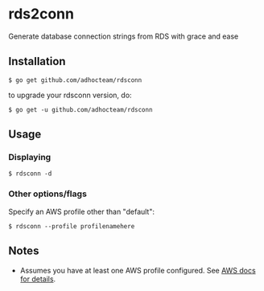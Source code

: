 # rds2conn
Generate database connection strings from RDS with grace and ease

## Installation

```
$ go get github.com/adhocteam/rdsconn
```

to upgrade your rdsconn version, do:

```
$ go get -u github.com/adhocteam/rdsconn
```

## Usage

### Displaying

```
$ rdsconn -d
```

### Other options/flags

Specify an AWS profile other than "default":

```
$ rdsconn --profile profilenamehere
```

## Notes

- Assumes you have at least one AWS profile configured. See [AWS docs for details](http://docs.aws.amazon.com/cli/latest/userguide/cli-chap-getting-started.html#cli-quick-configuration).